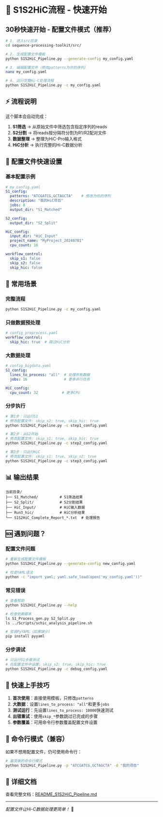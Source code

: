 # 🚀 S1S2HiC流程 - 快速开始

## 30秒快速开始 - 配置文件模式（推荐）

```bash
# 1. 进入src目录
cd sequence-processing-toolkit/src/

# 2. 生成配置文件模板
python S1S2HiC_Pipeline.py --generate-config my_config.yaml

# 3. 编辑配置文件（修改patterns为你的序列）
nano my_config.yaml

# 4. 运行完整Hi-C处理流程
python S1S2HiC_Pipeline.py -c my_config.yaml
```

## ⚡ 流程说明

这个脚本会自动完成：
1. **S1筛选** → 从原始文件中筛选包含指定序列的reads
2. **S2分割** → 将reads按分隔符分割为R1/R2配对文件  
3. **数据整理** → 整理为HiC-Pro输入格式
4. **HiC分析** → 执行完整的Hi-C数据分析

## 📝 配置文件快速设置

### 基本配置示例
```yaml
# my_config.yaml
S1_config:
  patterns: "ATCGATCG,GCTAGCTA"    # 修改为你的序列
  description: "我的HiC项目"
  jobs: 8
  output_dir: "S1_Matched"

S2_config:
  output_dir: "S2_Split"

HiC_config:
  input_dir: "HiC_Input"
  project_name: "MyProject_20240701"
  cpu_count: 16

workflow_control:
  skip_s1: false
  skip_s2: false  
  skip_hic: false
```

## 🔧 常用场景

### 完整流程
```bash
python S1S2HiC_Pipeline.py -c my_config.yaml
```

### 只做数据预处理
```yaml
# config_preprocess.yaml
workflow_control:
  skip_hic: true  # 跳过HiC分析
```

### 大数据处理
```yaml
# config_bigdata.yaml  
S1_config:
  lines_to_process: "all"  # 处理所有数据
  jobs: 16                 # 更多并行任务

HiC_config:
  cpu_count: 32           # 更多CPU
```

### 分步执行
```bash
# 第1步：只运行S1
# 修改配置文件: skip_s2: true, skip_hic: true
python S1S2HiC_Pipeline.py -c step1_config.yaml

# 第2步：从S2开始
# 修改配置文件: skip_s1: true, skip_hic: true  
python S1S2HiC_Pipeline.py -c step2_config.yaml

# 第3步：只运行HiC
# 修改配置文件: skip_s1: true, skip_s2: true
python S1S2HiC_Pipeline.py -c step3_config.yaml
```

## 📊 输出结果

```
当前目录/
├── S1_Matched/          # S1筛选结果
├── S2_Split/            # S2分割结果  
├── HiC_Input/           # HiC输入数据
├── Run3_hic/            # HiC分析结果
└── S1S2HiC_Complete_Report_*.txt  # 处理报告
```

## 🆘 遇到问题？

### 配置文件问题
```bash
# 重新生成配置文件模板
python S1S2HiC_Pipeline.py --generate-config new_config.yaml

# 检查YAML语法
python -c "import yaml; yaml.safe_load(open('my_config.yaml'))"
```

### 常见错误
```bash
# 查看帮助
python S1S2HiC_Pipeline.py --help

# 检查依赖脚本
ls S1_Process_gen.py S2_Split.py
ls ../Scripts/schic_analysis_pipeline.sh

# 安装PyYAML（如果缺少）
pip install pyyaml
```

### 分步调试
```bash
# 只运行S1步骤测试
# 在配置文件中设置: skip_s2: true, skip_hic: true
python S1S2HiC_Pipeline.py -c debug_config.yaml
```

## 🎯 快速上手技巧

1. **首次使用**：直接使用模板，只修改`patterns`
2. **大数据**：设置`lines_to_process: "all"`和更多`jobs`
3. **测试运行**：先设置`lines_to_process: 10000`快速测试
4. **出错重试**：使用`skip_*`参数跳过已完成的步骤
5. **参数覆盖**：可用命令行参数覆盖配置文件设置

## 🔄 命令行模式（兼容）

如果不想用配置文件，仍可使用命令行：

```bash
# 最简单的命令行模式
python S1S2HiC_Pipeline.py -p "ATCGATCG,GCTAGCTA" -d "我的项目"
```

## 📖 详细文档

查看完整文档：[README_S1S2HiC_Pipeline.md](./README_S1S2HiC_Pipeline.md)

---
*配置文件让Hi-C数据处理更简单！* 🎉 